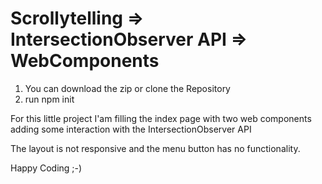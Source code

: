 # Scrollytelling => IntersectionObserver API => WebComponents

1. You can download the zip or clone the Repository
2. run npm init

For this little project I'am filling the index page with two web components adding some interaction with the IntersectionObserver API

The layout is not responsive and the menu button has no functionality.

Happy Coding ;-)
